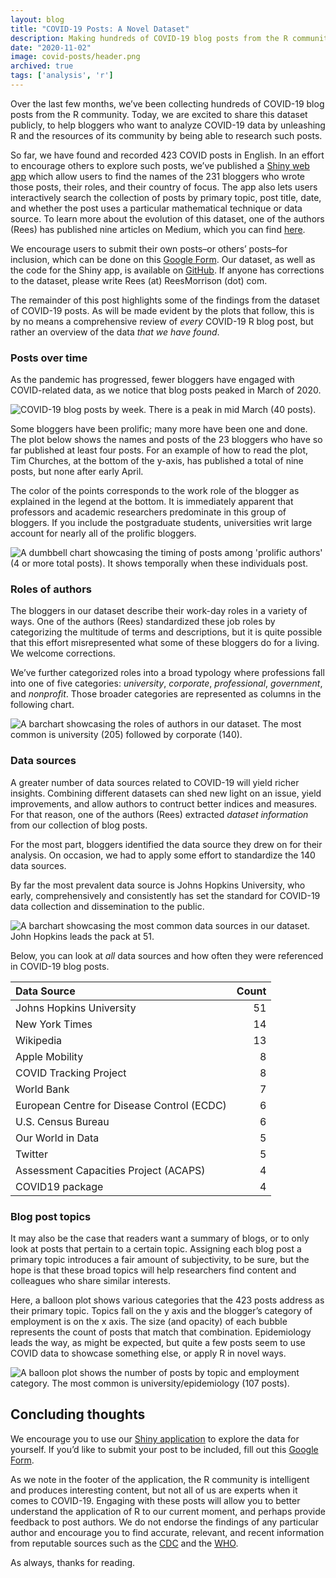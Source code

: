```yaml
---
layout: blog
title: "COVID-19 Posts: A Novel Dataset"
description: Making hundreds of COVID-19 blog posts from the R community available for public use
date: "2020-11-02"
image: covid-posts/header.png
archived: true
tags: ['analysis', 'r']
---
```


<script>
  import Image from "../../lib/global/Image.svelte"
  import Info from "../../lib/global/Info.svelte"
</script>

Over the last few months, we’ve been collecting hundreds of COVID-19
blog posts from the R community. Today, we are excited to share this
dataset publicly, to help bloggers who want to analyze COVID-19 data by
unleashing R and the resources of its community by being able to
research such posts.

So far, we have found and recorded 423 COVID posts in English. In an
effort to encourage others to explore such posts, we’ve published a <a href="https://connorrothschild.shinyapps.io/covid-posts/" target="_blank" rel="noopener noreferrer">Shiny web app</a>
which allow users to find the names of the 231 bloggers who wrote those
posts, their roles, and their country of focus. The app also lets users
interactively search the collection of posts by primary topic, post
title, date, and whether the post uses a particular mathematical
technique or data source. To learn more about the evolution of this
dataset, one of the authors (Rees) has published nine articles on
Medium, which you can find <a href="https://medium.com/@rees_32356" target="_blank" rel="noopener noreferrer">here</a>.

We encourage users to submit their own posts–or others’ posts–for
inclusion, which can be done on this <a href="https://docs.google.com/forms/d/e/1FAIpQLScfob3uBoumXIRcSW83T0GhXCfi-KI_psGxIqtl_rQ5VHu9ZQ/viewform?usp=sf_link" target="_blank" rel="noopener noreferrer">Google Form</a>.
Our dataset, as well as the code for the Shiny app, is available on <a href="https://github.com/connorrothschild/covid-posts" target="_blank" rel="noopener noreferrer">GitHub</a>.
If anyone has corrections to the dataset, please write Rees (at)
ReesMorrison (dot) com.

The remainder of this post highlights some of the findings from the
dataset of COVID-19 posts. As will be made evident by the plots that
follow, this is by no means a comprehensive review of _every_ COVID-19 R
blog post, but rather an overview of the data _that we have found_.

### Posts over time

As the pandemic has progressed, fewer bloggers have engaged with
COVID-related data, as we notice that blog posts peaked in March of 2020.

<Image alt="COVID-19 blog posts by week. There is a peak in mid March (40 posts)." src="/images/post/covid-posts/weekly-1.png"></Image>

Some bloggers have been prolific; many more have been one and done. The
plot below shows the names and posts of the 23 bloggers who have so far
published at least four posts. For an example of how to read the plot,
Tim Churches, at the bottom of the y-axis, has published a total of nine
posts, but none after early April.

The color of the points corresponds to the work role of the blogger as
explained in the legend at the bottom. It is immediately apparent that
professors and academic researchers predominate in this group of
bloggers. If you include the postgraduate students, universities writ
large account for nearly all of the prolific bloggers.

<Image alt="A dumbbell chart showcasing the timing of posts among 'prolific authors' (4 or more total posts). It shows temporally when these individuals post. " src="/images/post/covid-posts/prolificVer2-1.png"></Image>

### Roles of authors

The bloggers in our dataset describe their work-day roles in a variety
of ways. One of the authors (Rees) standardized these job roles by
categorizing the multitude of terms and descriptions, but it is quite
possible that this effort misrepresented what some of these bloggers do
for a living. We welcome corrections.

We’ve further categorized roles into a broad typology where professions
fall into one of five categories: _university_, _corporate_,
_professional_, _government_, and _nonprofit_. Those broader categories
are represented as columns in the following chart.

<Image alt="A barchart showcasing the roles of authors in our dataset. The most common is university (205) followed by corporate (140)." src="/images/post/covid-posts/authorVer2-1.png"></Image>

### Data sources

A greater number of data sources related to COVID-19 will yield richer
insights. Combining different datasets can shed new light on an issue,
yield improvements, and allow authors to contruct better indices and
measures. For that reason, one of the authors (Rees) extracted _dataset
information_ from our collection of blog posts.

For the most part, bloggers identified the data source they drew on for
their analysis. On occasion, we had to apply some effort to standardize
the 140 data sources.

By far the most prevalent data source is Johns Hopkins University, who
early, comprehensively and consistently has set the standard for
COVID-19 data collection and dissemination to the public.

<Image alt="A barchart showcasing the most common data sources in our dataset. John Hopkins leads the pack at 51." src="/images/post/covid-posts/dataTable-1.png"></Image>

Below, you can look at _all_ data sources and how often they were
referenced in COVID-19 blog posts.

<div class='table-container'>

| Data Source                                | Count |
| :----------------------------------------- | ----: |
| Johns Hopkins University                   |    51 |
| New York Times                             |    14 |
| Wikipedia                                  |    13 |
| Apple Mobility                             |     8 |
| COVID Tracking Project                     |     8 |
| World Bank                                 |     7 |
| European Centre for Disease Control (ECDC) |     6 |
| U.S. Census Bureau                         |     6 |
| Our World in Data                          |     5 |
| Twitter                                    |     5 |
| Assessment Capacities Project (ACAPS)      |     4 |
| COVID19 package                            |     4 |

</div>

### Blog post topics

It may also be the case that readers want a summary of blogs, or to only
look at posts that pertain to a certain topic. Assigning each blog post
a primary topic introduces a fair amount of subjectivity, to be sure,
but the hope is that these broad topics will help researchers find
content and colleagues who share similar interests.

Here, a balloon plot shows various categories that the 423 posts address
as their primary topic. Topics fall on the y axis and the blogger’s
category of employment is on the x axis. The size (and opacity) of each
bubble represents the count of posts that match that combination.
Epidemiology leads the way, as might be expected, but quite a few posts
seem to use COVID data to showcase something else, or apply R in novel
ways.

<Image alt="A balloon plot shows the number of posts by topic and employment category. The most common is university/epidemiology (107 posts)." src="/images/post/covid-posts/topicsVer2-1.png"></Image>

## Concluding thoughts

We encourage you to use our <a href="https://connorrothschild.shinyapps.io/covid-posts/" target="_blank" rel="noopener noreferrer">Shiny application</a>
to explore the data for yourself. If you’d like to submit your post to
be included, fill out this <a href="https://docs.google.com/forms/d/e/1FAIpQLScfob3uBoumXIRcSW83T0GhXCfi-KI_psGxIqtl_rQ5VHu9ZQ/viewform?usp=sf_link" target="_blank" rel="noopener noreferrer">Google Form</a>.

As we note in the footer of the application, the R community is
intelligent and produces interesting content, but not all of us are
experts when it comes to COVID-19. Engaging with these posts will allow
you to better understand the application of R to our current moment, and
perhaps provide feedback to post authors. We do not endorse the findings
of any particular author and encourage you to find accurate, relevant,
and recent information from reputable sources such as the <a href="https://www.cdc.gov/" target="_blank" rel="noopener noreferrer">CDC</a> and the <a href="https://www.who.int/" target="_blank" rel="noopener noreferrer">WHO</a>.

As always, thanks for reading.
